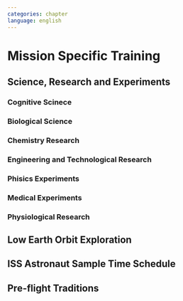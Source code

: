 ```yaml
---
categories: chapter
language: english
---
```


# Mission Specific Training

## Science, Research and Experiments
### Cognitive Scinece
### Biological Science
### Chemistry Research
### Engineering and Technological Research
### Phisics Experiments
### Medical Experiments
### Physiological Research

## Low Earth Orbit Exploration
## ISS Astronaut Sample Time Schedule
## Pre-flight Traditions
